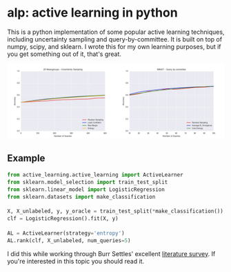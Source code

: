# alp: active learning in python

This is a python implementation of some popular active learning techniques,
including uncertainty sampling and query-by-committee.
It is built on top of numpy, scipy, and sklearn.
I wrote this for my own learning purposes, but if you get something out of
it, that's great.

<p align="center">
  <img src="misc/plot.jpg" alt=""/>
</p>


## Example
```python
from active_learning.active_learning import ActiveLearner
from sklearn.model_selection import train_test_split
from sklearn.linear_model import LogisticRegression
from sklearn.datasets import make_classification

X, X_unlabeled, y, y_oracle = train_test_split(*make_classification())
clf = LogisticRegression().fit(X, y)

AL = ActiveLearner(strategy='entropy')
AL.rank(clf, X_unlabeled, num_queries=5)
```
I did this while working through Burr Settles' excellent
[literature survey](http://burrsettles.com/pub/settles.activelearning.pdf).
If you're interested in this topic you should read it.
